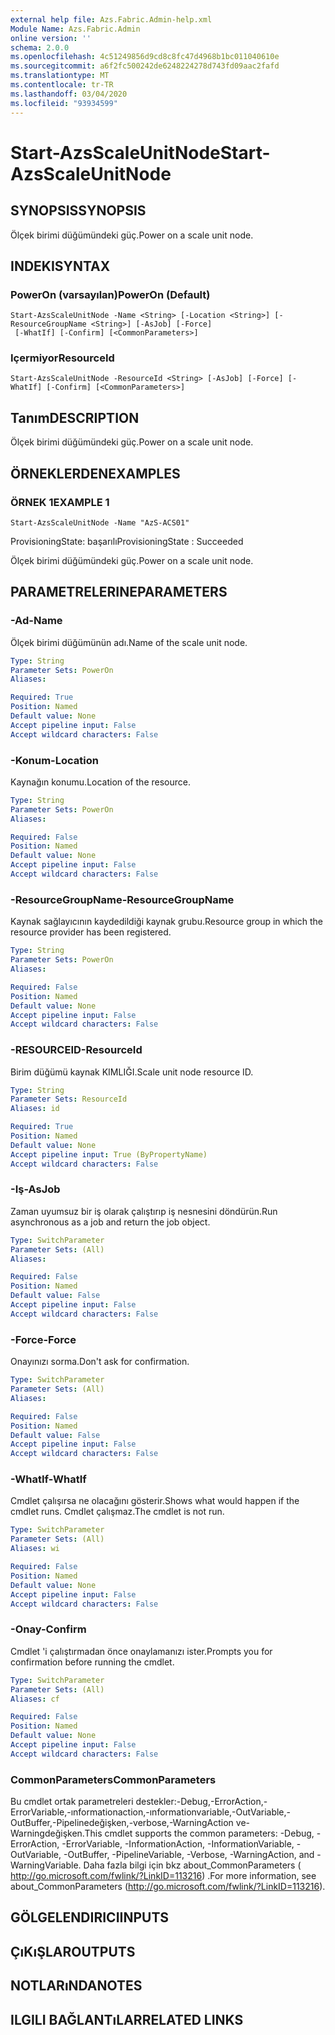 ```yaml
---
external help file: Azs.Fabric.Admin-help.xml
Module Name: Azs.Fabric.Admin
online version: ''
schema: 2.0.0
ms.openlocfilehash: 4c51249856d9cd8c8fc47d4968b1bc011040610e
ms.sourcegitcommit: a6f2fc500242de6248224278d743fd09aac2fafd
ms.translationtype: MT
ms.contentlocale: tr-TR
ms.lasthandoff: 03/04/2020
ms.locfileid: "93934599"
---
```

# <span data-ttu-id="66bfa-101">Start-AzsScaleUnitNode</span><span class="sxs-lookup"><span data-stu-id="66bfa-101">Start-AzsScaleUnitNode</span></span>

## <span data-ttu-id="66bfa-102">SYNOPSIS</span><span class="sxs-lookup"><span data-stu-id="66bfa-102">SYNOPSIS</span></span>
<span data-ttu-id="66bfa-103">Ölçek birimi düğümündeki güç.</span><span class="sxs-lookup"><span data-stu-id="66bfa-103">Power on a scale unit node.</span></span>

## <span data-ttu-id="66bfa-104">INDEKI</span><span class="sxs-lookup"><span data-stu-id="66bfa-104">SYNTAX</span></span>

### <span data-ttu-id="66bfa-105">PowerOn (varsayılan)</span><span class="sxs-lookup"><span data-stu-id="66bfa-105">PowerOn (Default)</span></span>
```
Start-AzsScaleUnitNode -Name <String> [-Location <String>] [-ResourceGroupName <String>] [-AsJob] [-Force]
 [-WhatIf] [-Confirm] [<CommonParameters>]
```

### <span data-ttu-id="66bfa-106">Içermiyor</span><span class="sxs-lookup"><span data-stu-id="66bfa-106">ResourceId</span></span>
```
Start-AzsScaleUnitNode -ResourceId <String> [-AsJob] [-Force] [-WhatIf] [-Confirm] [<CommonParameters>]
```

## <span data-ttu-id="66bfa-107">Tanım</span><span class="sxs-lookup"><span data-stu-id="66bfa-107">DESCRIPTION</span></span>
<span data-ttu-id="66bfa-108">Ölçek birimi düğümündeki güç.</span><span class="sxs-lookup"><span data-stu-id="66bfa-108">Power on a scale unit node.</span></span>

## <span data-ttu-id="66bfa-109">ÖRNEKLERDEN</span><span class="sxs-lookup"><span data-stu-id="66bfa-109">EXAMPLES</span></span>

### <span data-ttu-id="66bfa-110">ÖRNEK 1</span><span class="sxs-lookup"><span data-stu-id="66bfa-110">EXAMPLE 1</span></span>
```
Start-AzsScaleUnitNode -Name "AzS-ACS01"
```

<span data-ttu-id="66bfa-111">ProvisioningState: başarılı</span><span class="sxs-lookup"><span data-stu-id="66bfa-111">ProvisioningState : Succeeded</span></span>

<span data-ttu-id="66bfa-112">Ölçek birimi düğümündeki güç.</span><span class="sxs-lookup"><span data-stu-id="66bfa-112">Power on a scale unit node.</span></span>

## <span data-ttu-id="66bfa-113">PARAMETRELERINE</span><span class="sxs-lookup"><span data-stu-id="66bfa-113">PARAMETERS</span></span>

### <span data-ttu-id="66bfa-114">-Ad</span><span class="sxs-lookup"><span data-stu-id="66bfa-114">-Name</span></span>
<span data-ttu-id="66bfa-115">Ölçek birimi düğümünün adı.</span><span class="sxs-lookup"><span data-stu-id="66bfa-115">Name of the scale unit node.</span></span>

```yaml
Type: String
Parameter Sets: PowerOn
Aliases:

Required: True
Position: Named
Default value: None
Accept pipeline input: False
Accept wildcard characters: False
```

### <span data-ttu-id="66bfa-116">-Konum</span><span class="sxs-lookup"><span data-stu-id="66bfa-116">-Location</span></span>
<span data-ttu-id="66bfa-117">Kaynağın konumu.</span><span class="sxs-lookup"><span data-stu-id="66bfa-117">Location of the resource.</span></span>

```yaml
Type: String
Parameter Sets: PowerOn
Aliases:

Required: False
Position: Named
Default value: None
Accept pipeline input: False
Accept wildcard characters: False
```

### <span data-ttu-id="66bfa-118">-ResourceGroupName</span><span class="sxs-lookup"><span data-stu-id="66bfa-118">-ResourceGroupName</span></span>
<span data-ttu-id="66bfa-119">Kaynak sağlayıcının kaydedildiği kaynak grubu.</span><span class="sxs-lookup"><span data-stu-id="66bfa-119">Resource group in which the resource provider has been registered.</span></span>

```yaml
Type: String
Parameter Sets: PowerOn
Aliases:

Required: False
Position: Named
Default value: None
Accept pipeline input: False
Accept wildcard characters: False
```

### <span data-ttu-id="66bfa-120">-RESOURCEID</span><span class="sxs-lookup"><span data-stu-id="66bfa-120">-ResourceId</span></span>
<span data-ttu-id="66bfa-121">Birim düğümü kaynak KIMLIĞI.</span><span class="sxs-lookup"><span data-stu-id="66bfa-121">Scale unit node resource ID.</span></span>

```yaml
Type: String
Parameter Sets: ResourceId
Aliases: id

Required: True
Position: Named
Default value: None
Accept pipeline input: True (ByPropertyName)
Accept wildcard characters: False
```

### <span data-ttu-id="66bfa-122">-Iş</span><span class="sxs-lookup"><span data-stu-id="66bfa-122">-AsJob</span></span>
<span data-ttu-id="66bfa-123">Zaman uyumsuz bir iş olarak çalıştırıp iş nesnesini döndürün.</span><span class="sxs-lookup"><span data-stu-id="66bfa-123">Run asynchronous as a job and return the job object.</span></span>

```yaml
Type: SwitchParameter
Parameter Sets: (All)
Aliases:

Required: False
Position: Named
Default value: False
Accept pipeline input: False
Accept wildcard characters: False
```

### <span data-ttu-id="66bfa-124">-Force</span><span class="sxs-lookup"><span data-stu-id="66bfa-124">-Force</span></span>
<span data-ttu-id="66bfa-125">Onayınızı sorma.</span><span class="sxs-lookup"><span data-stu-id="66bfa-125">Don't ask for confirmation.</span></span>

```yaml
Type: SwitchParameter
Parameter Sets: (All)
Aliases:

Required: False
Position: Named
Default value: False
Accept pipeline input: False
Accept wildcard characters: False
```

### <span data-ttu-id="66bfa-126">-WhatIf</span><span class="sxs-lookup"><span data-stu-id="66bfa-126">-WhatIf</span></span>
<span data-ttu-id="66bfa-127">Cmdlet çalışırsa ne olacağını gösterir.</span><span class="sxs-lookup"><span data-stu-id="66bfa-127">Shows what would happen if the cmdlet runs.</span></span>
<span data-ttu-id="66bfa-128">Cmdlet çalışmaz.</span><span class="sxs-lookup"><span data-stu-id="66bfa-128">The cmdlet is not run.</span></span>

```yaml
Type: SwitchParameter
Parameter Sets: (All)
Aliases: wi

Required: False
Position: Named
Default value: None
Accept pipeline input: False
Accept wildcard characters: False
```

### <span data-ttu-id="66bfa-129">-Onay</span><span class="sxs-lookup"><span data-stu-id="66bfa-129">-Confirm</span></span>
<span data-ttu-id="66bfa-130">Cmdlet 'i çalıştırmadan önce onaylamanızı ister.</span><span class="sxs-lookup"><span data-stu-id="66bfa-130">Prompts you for confirmation before running the cmdlet.</span></span>

```yaml
Type: SwitchParameter
Parameter Sets: (All)
Aliases: cf

Required: False
Position: Named
Default value: None
Accept pipeline input: False
Accept wildcard characters: False
```

### <span data-ttu-id="66bfa-131">CommonParameters</span><span class="sxs-lookup"><span data-stu-id="66bfa-131">CommonParameters</span></span>
<span data-ttu-id="66bfa-132">Bu cmdlet ortak parametreleri destekler:-Debug,-ErrorAction,-ErrorVariable,-ınformationaction,-ınformationvariable,-OutVariable,-OutBuffer,-Pipelinedeğişken,-verbose,-WarningAction ve-Warningdeğişken.</span><span class="sxs-lookup"><span data-stu-id="66bfa-132">This cmdlet supports the common parameters: -Debug, -ErrorAction, -ErrorVariable, -InformationAction, -InformationVariable, -OutVariable, -OutBuffer, -PipelineVariable, -Verbose, -WarningAction, and -WarningVariable.</span></span> <span data-ttu-id="66bfa-133">Daha fazla bilgi için bkz about_CommonParameters ( http://go.microsoft.com/fwlink/?LinkID=113216) .</span><span class="sxs-lookup"><span data-stu-id="66bfa-133">For more information, see about_CommonParameters (http://go.microsoft.com/fwlink/?LinkID=113216).</span></span>

## <span data-ttu-id="66bfa-134">GÖLGELENDIRICI</span><span class="sxs-lookup"><span data-stu-id="66bfa-134">INPUTS</span></span>

## <span data-ttu-id="66bfa-135">ÇıKıŞLAR</span><span class="sxs-lookup"><span data-stu-id="66bfa-135">OUTPUTS</span></span>

## <span data-ttu-id="66bfa-136">NOTLARıNDA</span><span class="sxs-lookup"><span data-stu-id="66bfa-136">NOTES</span></span>

## <span data-ttu-id="66bfa-137">ILGILI BAĞLANTıLAR</span><span class="sxs-lookup"><span data-stu-id="66bfa-137">RELATED LINKS</span></span>

